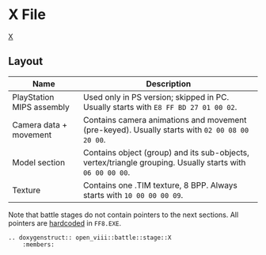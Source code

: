 X File
=====
[X](https://wiki.ffrtt.ru/index.php?title=FF8/FileFormat_X)

## Layout

| Name                      | 	Description                                                                                              |
|---------------------------|-----------------------------------------------------------------------------------------------------------|
| PlayStation MIPS assembly | Used only in PS version; skipped in PC. Usually starts with `E8 FF BD 27 01 00 02`.                       |
| Camera data + movement    | Contains camera animations and movement (pre-keyed). Usually starts with `02 00 08 00 20 00`.             |
| Model section             | Contains object (group) and its sub-objects, vertex/triangle grouping. Usually starts with `06 00 00 00`. |
| Texture	                  | Contains one .TIM texture, 8 BPP. Always starts with `10 00 00 00 09`.                                    |

Note that battle stages do not contain pointers to the next sections. All pointers
are [hardcoded](https://wiki.ffrtt.ru/index.php/FF8/BattleStage/Pointers) in `FF8.EXE`.

```{eval-rst}
.. doxygenstruct:: open_viii::battle::stage::X
    :members:
```